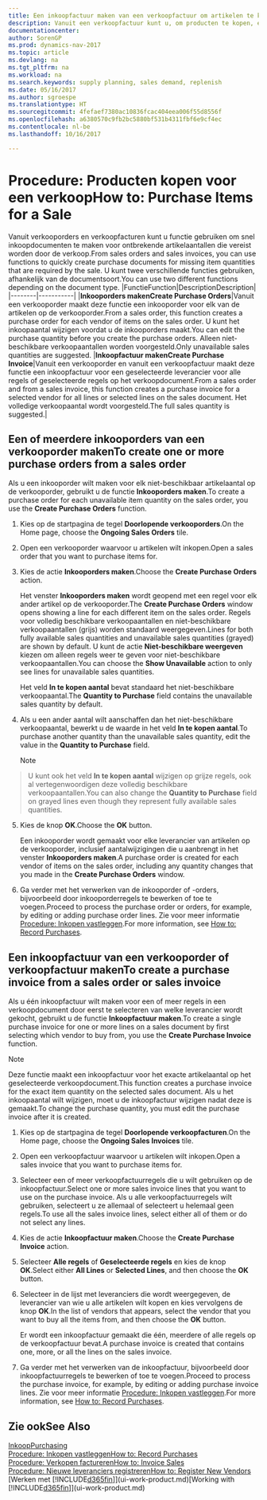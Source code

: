 ```yaml
---
title: Een inkoopfactuur maken van een verkoopfactuur om artikelen te kopen voor een verkoop
description: Vanuit een verkoopfactuur kunt u, om producten te kopen, een inkoopfactuur maken voor een leverancier.
documentationcenter: 
author: SorenGP
ms.prod: dynamics-nav-2017
ms.topic: article
ms.devlang: na
ms.tgt_pltfrm: na
ms.workload: na
ms.search.keywords: supply planning, sales demand, replenish
ms.date: 05/16/2017
ms.author: sgroespe
ms.translationtype: HT
ms.sourcegitcommit: 4fefaef7380ac10836fcac404eea006f55d8556f
ms.openlocfilehash: a6380570c9fb2bc5880bf531b4311fbf6e9cf4ec
ms.contentlocale: nl-be
ms.lasthandoff: 10/16/2017

---
```

# <a name="how-to-purchase-items-for-a-sale"></a><span data-ttu-id="c8ff4-103">Procedure: Producten kopen voor een verkoop</span><span class="sxs-lookup"><span data-stu-id="c8ff4-103">How to: Purchase Items for a Sale</span></span>
<span data-ttu-id="c8ff4-104">Vanuit verkooporders en verkoopfacturen kunt u functie gebruiken om snel inkoopdocumenten te maken voor ontbrekende artikelaantallen die vereist worden door de verkoop.</span><span class="sxs-lookup"><span data-stu-id="c8ff4-104">From sales orders and sales invoices, you can use functions to quickly create purchase documents for missing item quantities that are required by the sale.</span></span> <span data-ttu-id="c8ff4-105">U kunt twee verschillende functies gebruiken, afhankelijk van de documentsoort.</span><span class="sxs-lookup"><span data-stu-id="c8ff4-105">You can use two different functions depending on the document type.</span></span>
|<span data-ttu-id="c8ff4-106">Functie</span><span class="sxs-lookup"><span data-stu-id="c8ff4-106">Function</span></span>|<span data-ttu-id="c8ff4-107">Description</span><span class="sxs-lookup"><span data-stu-id="c8ff4-107">Description</span></span>|
|--------|-----------|
|<span data-ttu-id="c8ff4-108">**Inkooporders maken**</span><span class="sxs-lookup"><span data-stu-id="c8ff4-108">**Create Purchase Orders**</span></span>|<span data-ttu-id="c8ff4-109">Vanuit een verkooporder maakt deze functie een inkooporder voor elk van de artikelen op de verkooporder.</span><span class="sxs-lookup"><span data-stu-id="c8ff4-109">From a sales order, this function creates a purchase order for each vendor of items on the sales order.</span></span> <span data-ttu-id="c8ff4-110">U kunt het inkoopaantal wijzigen voordat u de inkooporders maakt.</span><span class="sxs-lookup"><span data-stu-id="c8ff4-110">You can edit the purchase quantity before you create the purchase orders.</span></span> <span data-ttu-id="c8ff4-111">Alleen niet-beschikbare verkoopaantallen worden voorgesteld.</span><span class="sxs-lookup"><span data-stu-id="c8ff4-111">Only unavailable sales quantities are suggested.</span></span>
|<span data-ttu-id="c8ff4-112">**Inkoopfactuur maken**</span><span class="sxs-lookup"><span data-stu-id="c8ff4-112">**Create Purchase Invoice**</span></span>|<span data-ttu-id="c8ff4-113">Vanuit een verkooporder en vanuit een verkoopfactuur maakt deze functie een inkoopfactuur voor een geselecteerde leverancier voor alle regels of geselecteerde regels op het verkoopdocument.</span><span class="sxs-lookup"><span data-stu-id="c8ff4-113">From a sales order and from a sales invoice, this function creates a purchase invoice for a selected vendor for all lines or selected lines on the sales document.</span></span> <span data-ttu-id="c8ff4-114">Het volledige verkoopaantal wordt voorgesteld.</span><span class="sxs-lookup"><span data-stu-id="c8ff4-114">The full sales quantity is suggested.</span></span>|

## <a name="to-create-one-or-more-purchase-orders-from-a-sales-order"></a><span data-ttu-id="c8ff4-115">Een of meerdere inkooporders van een verkooporder maken</span><span class="sxs-lookup"><span data-stu-id="c8ff4-115">To create one or more purchase orders from a sales order</span></span>
<span data-ttu-id="c8ff4-116">Als u een inkooporder wilt maken voor elk niet-beschikbaar artikelaantal op de verkooporder, gebruikt u de functie **Inkooporders maken**.</span><span class="sxs-lookup"><span data-stu-id="c8ff4-116">To create a purchase order for each unavailable item quantity on the sales order, you use the **Create Purchase Orders** function.</span></span>

1. <span data-ttu-id="c8ff4-117">Kies op de startpagina de tegel **Doorlopende verkooporders**.</span><span class="sxs-lookup"><span data-stu-id="c8ff4-117">On the Home page, choose the **Ongoing Sales Orders** tile.</span></span>
2. <span data-ttu-id="c8ff4-118">Open een verkooporder waarvoor u artikelen wilt inkopen.</span><span class="sxs-lookup"><span data-stu-id="c8ff4-118">Open a sales order that you want to purchase items for.</span></span>
3. <span data-ttu-id="c8ff4-119">Kies de actie **Inkooporders maken**.</span><span class="sxs-lookup"><span data-stu-id="c8ff4-119">Choose the **Create Purchase Orders** action.</span></span>

    <span data-ttu-id="c8ff4-120">Het venster **Inkooporders maken** wordt geopend met een regel voor elk ander artikel op de verkooporder.</span><span class="sxs-lookup"><span data-stu-id="c8ff4-120">The **Create Purchase Orders** window opens showing a line for each different item on the sales order.</span></span> <span data-ttu-id="c8ff4-121">Regels voor volledig beschikbare verkoopaantallen en niet-beschikbare verkoopaantallen (grijs) worden standaard weergegeven.</span><span class="sxs-lookup"><span data-stu-id="c8ff4-121">Lines for both fully available sales quantities and unavailable sales quantities (grayed) are shown by default.</span></span> <span data-ttu-id="c8ff4-122">U kunt de actie **Niet-beschikbare weergeven** kiezen om alleen regels weer te geven voor niet-beschikbare verkoopaantallen.</span><span class="sxs-lookup"><span data-stu-id="c8ff4-122">You can choose the **Show Unavailable** action to only see lines for unavailable sales quantities.</span></span>

    <span data-ttu-id="c8ff4-123">Het veld **In te kopen aantal** bevat standaard het niet-beschikbare verkoopaantal.</span><span class="sxs-lookup"><span data-stu-id="c8ff4-123">The **Quantity to Purchase** field contains the unavailable sales quantity by default.</span></span>
4. <span data-ttu-id="c8ff4-124">Als u een ander aantal wilt aanschaffen dan het niet-beschikbare verkoopaantal, bewerkt u de waarde in het veld **In te kopen aantal**.</span><span class="sxs-lookup"><span data-stu-id="c8ff4-124">To purchase another quantity than the unavailable sales quantity, edit the value in the **Quantity to Purchase** field.</span></span>

    > [!NOTE]  
>   <span data-ttu-id="c8ff4-125">U kunt ook het veld **In te kopen aantal** wijzigen op grijze regels, ook al vertegenwoordigen deze volledig beschikbare verkoopaantallen.</span><span class="sxs-lookup"><span data-stu-id="c8ff4-125">You can also change the **Quantity to Purchase** field on grayed lines even though they represent fully available sales quantities.</span></span>
5. <span data-ttu-id="c8ff4-126">Kies de knop **OK**.</span><span class="sxs-lookup"><span data-stu-id="c8ff4-126">Choose the **OK** button.</span></span>

    <span data-ttu-id="c8ff4-127">Een inkooporder wordt gemaakt voor elke leverancier van artikelen op de verkooporder, inclusief aantalwijzigingen die u aanbrengt in het venster **Inkooporders maken**.</span><span class="sxs-lookup"><span data-stu-id="c8ff4-127">A purchase order is created for each vendor of items on the sales order, including any quantity changes that you made in the **Create Purchase Orders** window.</span></span>
7. <span data-ttu-id="c8ff4-128">Ga verder met het verwerken van de inkooporder of -orders, bijvoorbeeld door inkooporderregels te bewerken of toe te voegen.</span><span class="sxs-lookup"><span data-stu-id="c8ff4-128">Proceed to process the purchase order or orders, for example, by editing or adding purchase order lines.</span></span> <span data-ttu-id="c8ff4-129">Zie voor meer informatie [Procedure: Inkopen vastleggen](purchasing-how-record-purchases.md).</span><span class="sxs-lookup"><span data-stu-id="c8ff4-129">For more information, see [How to: Record Purchases](purchasing-how-record-purchases.md).</span></span>


## <a name="to-create-a-purchase-invoice-from-a-sales-order-or-sales-invoice"></a><span data-ttu-id="c8ff4-130">Een inkoopfactuur van een verkooporder of verkoopfactuur maken</span><span class="sxs-lookup"><span data-stu-id="c8ff4-130">To create a purchase invoice from a sales order or sales invoice</span></span>
<span data-ttu-id="c8ff4-131">Als u één inkoopfactuur wilt maken voor een of meer regels in een verkoopdocument door eerst te selecteren van welke leverancier wordt gekocht, gebruikt u de functie **Inkoopfactuur maken**.</span><span class="sxs-lookup"><span data-stu-id="c8ff4-131">To create a single purchase invoice for one or more lines on a sales document by first selecting which vendor to buy from, you use the **Create Purchase Invoice** function.</span></span>

> [!NOTE]  
>   <span data-ttu-id="c8ff4-132">Deze functie maakt een inkoopfactuur voor het exacte artikelaantal op het geselecteerde verkoopdocument.</span><span class="sxs-lookup"><span data-stu-id="c8ff4-132">This function creates a purchase invoice for the exact item quantity on the selected sales document.</span></span> <span data-ttu-id="c8ff4-133">Als u het inkoopaantal wilt wijzigen, moet u de inkoopfactuur wijzigen nadat deze is gemaakt.</span><span class="sxs-lookup"><span data-stu-id="c8ff4-133">To change the purchase quantity, you must edit the purchase invoice after it is created.</span></span>  

1. <span data-ttu-id="c8ff4-134">Kies op de startpagina de tegel **Doorlopende verkoopfacturen**.</span><span class="sxs-lookup"><span data-stu-id="c8ff4-134">On the Home page, choose the **Ongoing Sales Invoices** tile.</span></span>
2. <span data-ttu-id="c8ff4-135">Open een verkoopfactuur waarvoor u artikelen wilt inkopen.</span><span class="sxs-lookup"><span data-stu-id="c8ff4-135">Open a sales invoice that you want to purchase items for.</span></span>
3. <span data-ttu-id="c8ff4-136">Selecteer een of meer verkoopfactuurregels die u wilt gebruiken op de inkoopfactuur.</span><span class="sxs-lookup"><span data-stu-id="c8ff4-136">Select one or more sales invoice lines that you want to use on the purchase invoice.</span></span> <span data-ttu-id="c8ff4-137">Als u alle verkoopfactuurregels wilt gebruiken, selecteert u ze allemaal of selecteert u helemaal geen regels.</span><span class="sxs-lookup"><span data-stu-id="c8ff4-137">To use all the sales invoice lines, select either all of them or do not select any lines.</span></span>
4. <span data-ttu-id="c8ff4-138">Kies de actie **Inkoopfactuur maken**.</span><span class="sxs-lookup"><span data-stu-id="c8ff4-138">Choose the **Create Purchase Invoice** action.</span></span>
5. <span data-ttu-id="c8ff4-139">Selecteer **Alle regels** of **Geselecteerde regels** en kies de knop **OK**.</span><span class="sxs-lookup"><span data-stu-id="c8ff4-139">Select either **All Lines** or **Selected Lines**, and then choose the **OK** button.</span></span>  
6. <span data-ttu-id="c8ff4-140">Selecteer in de lijst met leveranciers die wordt weergegeven, de leverancier van wie u alle artikelen wilt kopen en kies vervolgens de knop **OK**.</span><span class="sxs-lookup"><span data-stu-id="c8ff4-140">In the list of vendors that appears, select the vendor that you want to buy all the items from, and then choose the **OK** button.</span></span>

    <span data-ttu-id="c8ff4-141">Er wordt een inkoopfactuur gemaakt die één, meerdere of alle regels op de verkoopfactuur bevat.</span><span class="sxs-lookup"><span data-stu-id="c8ff4-141">A purchase invoice is created that contains one, more, or all the lines on the sales invoice.</span></span>
7. <span data-ttu-id="c8ff4-142">Ga verder met het verwerken van de inkoopfactuur, bijvoorbeeld door inkoopfactuurregels te bewerken of toe te voegen.</span><span class="sxs-lookup"><span data-stu-id="c8ff4-142">Proceed to process the purchase invoice, for example, by editing or adding purchase invoice lines.</span></span> <span data-ttu-id="c8ff4-143">Zie voor meer informatie [Procedure: Inkopen vastleggen](purchasing-how-record-purchases.md).</span><span class="sxs-lookup"><span data-stu-id="c8ff4-143">For more information, see [How to: Record Purchases](purchasing-how-record-purchases.md).</span></span>

## <a name="see-also"></a><span data-ttu-id="c8ff4-144">Zie ook</span><span class="sxs-lookup"><span data-stu-id="c8ff4-144">See Also</span></span>
[<span data-ttu-id="c8ff4-145">Inkoop</span><span class="sxs-lookup"><span data-stu-id="c8ff4-145">Purchasing</span></span>](purchasing-manage-purchasing.md)  
[<span data-ttu-id="c8ff4-146">Procedure: Inkopen vastleggen</span><span class="sxs-lookup"><span data-stu-id="c8ff4-146">How to: Record Purchases</span></span>](purchasing-how-record-purchases.md)  
[<span data-ttu-id="c8ff4-147">Procedure: Verkopen factureren</span><span class="sxs-lookup"><span data-stu-id="c8ff4-147">How to: Invoice Sales</span></span>](sales-how-invoice-sales.md)  
[<span data-ttu-id="c8ff4-148">Procedure: Nieuwe leveranciers registreren</span><span class="sxs-lookup"><span data-stu-id="c8ff4-148">How to: Register New Vendors</span></span>](purchasing-how-register-new-vendors.md)  
<span data-ttu-id="c8ff4-149">[Werken met [!INCLUDE[d365fin](includes/d365fin_md.md)]](ui-work-product.md)</span><span class="sxs-lookup"><span data-stu-id="c8ff4-149">[Working with [!INCLUDE[d365fin](includes/d365fin_md.md)]](ui-work-product.md)</span></span>

